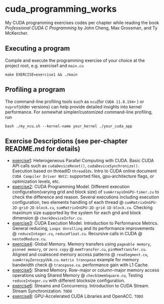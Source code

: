 # cuda_programming_works
My CUDA programming exercises codes per chapter while reading the book *Professional CUDA C Programming* by John Cheng, Max Grossman, and Ty McKercher.

## Executing a program
Compile and execute the programming exercise of your choice at the project root, e.g. exercise1 and `main.cu`
```
make EXERCISE=exercise1 && ./main
```

## Profiling a program
The command-line profiling tools such as `ncu`(for `CUDA 11.0.194+` ) or `nvprof`(older versions) can help provide detailed insights into kernel performance. For somewhat simpler/customized command-line profiling, run
```
bash ./my_ncu.sh --kernel-name your_kernel ./your_cuda_app
```


## Exercise Descriptions (see per-chapter README.md for details)
* [exercise1](exercise1/): Heterogeneous Parallel Computing with CUDA. Basic CUDA API calls such as `cudaDeviceReset()`, `cudaDeviceSynchronize()`. Execution based on threadID `threadIdx`. Intro to CUDA online document `CUDA Compiler Driver NVCC`: supported files, gpu-architecture flags, or optimization levels, etc.
* [exercise2](exercise2/): CUDA Programming Model. Different execution configuration(varying grid and block size) of `sumArraysOnGPU-timer.cu` to check the difference and reason. Several executions including execution configuration, two elements handling of each thread @ `sumMatrixOnGPU-2D-grid-2D-block.cu`, `sumMatrixOnGPU-2D-grid-1D-block.cu`. Checking maximum size supported by the system for each grid and block dimension @ `checkDeviceInfor.cu`.
* [exercise3](exercise3/): CUDA Execution Model. Introduction to Performance Metrics. General reducing, `Loops Unrolling` and its performance improvements @ `reduceInteger.cu`, `reduceFloat.cu`. Recursive calls in CUDA @ `nestedReduce.cu`.
* [exercise4](exercise4/): Global Memory. Memory transfers using `pageable memory`, `pinned memory`, or `zero copy` @ `memTransfer.cu`, `pinMemTransfer.cu`. Aligned and coalesced memory access patterns @ `readSegment.cu`, `sumArrayZerocpyUVA.cu`. `matrix transpose` example for memory bandwidth check @ `transpose.cu`. performance gain with L1 Cache.
* [exercise5](exercise5/): Shared Memory. Row-major or column-major memory access operations using Shared Memory @ `checkSmemSquare.cu`, Testing `reduceInteger.cu` with different blocksize configuration.
* [exercise6](exercise6/): Streams and Concurrency. Introduction to CUDA Stream. Stream Synchronization. `TODO`
* [exercise8](exercise8/): GPU-Accelerated CUDA Libraries and OpenACC. `TODO`
